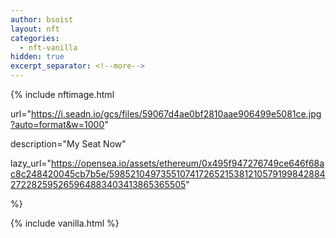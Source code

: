 ```yaml
---
author: bsoist
layout: nft
categories:
  - nft-vanilla
hidden: true
excerpt_separator: <!--more-->
---
```

{% include nftimage.html 

url="https://i.seadn.io/gcs/files/59067d4ae0bf2810aae906499e5081ce.jpg?auto=format&w=1000"

description="My Seat Now"

lazy_url="https://opensea.io/assets/ethereum/0x495f947276749ce646f68ac8c248420045cb7b5e/5985210497355107417265215381210579199842884272282595265964883403413865365505"

%}


<!--more-->
{% include vanilla.html %}
